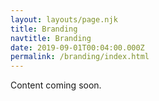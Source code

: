 ```yaml
---
layout: layouts/page.njk
title: Branding
navtitle: Branding
date: 2019-09-01T00:04:00.000Z
permalink: /branding/index.html
---
```


Content coming soon.
